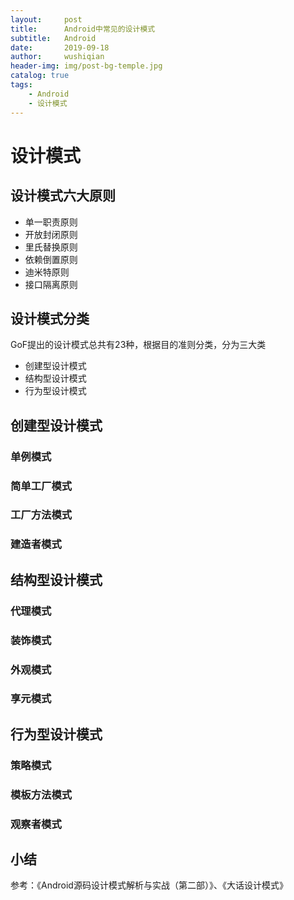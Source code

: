 ```yaml
---
layout:     post
title:      Android中常见的设计模式
subtitle:   Android
date:       2019-09-18
author:     wushiqian
header-img: img/post-bg-temple.jpg
catalog: true
tags:
    - Android
    - 设计模式
---
```


# 设计模式

## 设计模式六大原则

* 单一职责原则
* 开放封闭原则
* 里氏替换原则
* 依赖倒置原则
* 迪米特原则
* 接口隔离原则

## 设计模式分类

GoF提出的设计模式总共有23种，根据目的准则分类，分为三大类
* 创建型设计模式
* 结构型设计模式
* 行为型设计模式

## 创建型设计模式

### 单例模式

### 简单工厂模式

### 工厂方法模式

### 建造者模式

## 结构型设计模式

### 代理模式

### 装饰模式

### 外观模式

### 享元模式

## 行为型设计模式

### 策略模式

### 模板方法模式

### 观察者模式

## 小结

参考：《Android源码设计模式解析与实战（第二部）》、《大话设计模式》